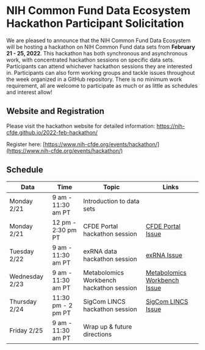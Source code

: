 # NIH Common Fund Data Ecosystem Hackathon Participant Solicitation

We are pleased to announce that the NIH Common Fund Data Ecosystem will be hosting a hackathon on NIH Common Fund data sets from **February 21 - 25, 2022**. This hackathon has both synchronous and asynchronous work, with concentrated hackathon sessions on specific data sets. Participants can attend whichever hackathon sessions they are interested in. Participants can also form working groups and tackle issues throughout the week organized in a GitHub repository. There is no minimum work requirement, all are welcome to participate as much or as little as schedules and interest allow!

## Website and Registration

Please visit the hackathon website for detailed information: https://nih-cfde.github.io/2022-feb-hackathon/

Register here: [https://www.nih-cfde.org/events/hackathon/](https://www.nih-cfde.org/events/hackathon/)

## Schedule

| Data | Time | Topic | Links | 
| --- | --- | --- | --- |
| Monday 2/21 |  9 am - 11:30 am PT | Introduction to data sets | |
| Monday 2/21 |  12 pm - 2:30 pm PT | CFDE Portal hackathon session | [CFDE Portal Issue](https://github.com/nih-cfde/2022-feb-hackathon/issues/8) |
| Tuesday 2/22 | 9 am - 11:30 am PT | exRNA data hackathon session | [exRNA Issue](https://github.com/nih-cfde/2022-feb-hackathon/issues/2) |
| Wednesday 2/23 | 9 am - 11:30 am PT | Metabolomics Workbench hackathon session | [Metabolomics Workbench Issue](https://github.com/nih-cfde/2022-feb-hackathon/issues/3) |
| Thursday 2/24 | 11:30 pm - 2 pm PT | SigCom LINCS hackathon session | [SigCom LINCS Issue](https://github.com/nih-cfde/2022-feb-hackathon/issues/4) |
| Friday 2/25 | 9 am - 11:30 am PT | Wrap up & future directions | |
